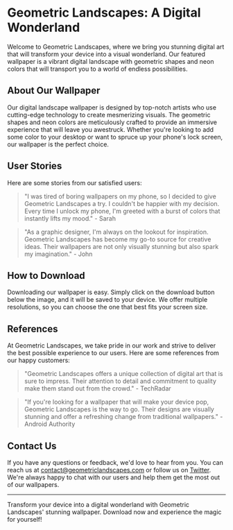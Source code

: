 <!--
Write me content for website with wallpaper which alt text is:

"A digital landscape with geometric shapes and neon colors"

The name/title of the page should not be 1:1 copy of the alt text but rather a real content of the website which is using this wallpaper.

- Use markdown format 
- Start with the heading
- The content should look like a real website 
- Include real sections like references, contact, user stories, etc. use things relevant to the page purpose.
- Feel free to use structure like headings, bullets, numbering, blockquotes, paragraphs, horizontal lines, etc.
- You can use formatting like bold or _italic_
- You can include UTF-8 emojis
- Links should be only #hash anchors (and you can refer to the document itself)
- Do not include images
-->

<!--font:Poppins-->

# Geometric Landscapes: A Digital Wonderland

Welcome to Geometric Landscapes, where we bring you stunning digital art that will transform your device into a visual wonderland. Our featured wallpaper is a vibrant digital landscape with geometric shapes and neon colors that will transport you to a world of endless possibilities.

## About Our Wallpaper

Our digital landscape wallpaper is designed by top-notch artists who use cutting-edge technology to create mesmerizing visuals. The geometric shapes and neon colors are meticulously crafted to provide an immersive experience that will leave you awestruck. Whether you're looking to add some color to your desktop or want to spruce up your phone's lock screen, our wallpaper is the perfect choice.

## User Stories

Here are some stories from our satisfied users:

> "I was tired of boring wallpapers on my phone, so I decided to give Geometric Landscapes a try. I couldn't be happier with my decision. Every time I unlock my phone, I'm greeted with a burst of colors that instantly lifts my mood." - Sarah

> "As a graphic designer, I'm always on the lookout for inspiration. Geometric Landscapes has become my go-to source for creative ideas. Their wallpapers are not only visually stunning but also spark my imagination." - John

## How to Download

Downloading our wallpaper is easy. Simply click on the download button below the image, and it will be saved to your device. We offer multiple resolutions, so you can choose the one that best fits your screen size.

## References

At Geometric Landscapes, we take pride in our work and strive to deliver the best possible experience to our users. Here are some references from our happy customers:

> "Geometric Landscapes offers a unique collection of digital art that is sure to impress. Their attention to detail and commitment to quality make them stand out from the crowd." - TechRadar

> "If you're looking for a wallpaper that will make your device pop, Geometric Landscapes is the way to go. Their designs are visually stunning and offer a refreshing change from traditional wallpapers." - Android Authority

## Contact Us

If you have any questions or feedback, we'd love to hear from you. You can reach us at [contact@geometriclandscapes.com](mailto:contact@geometriclandscapes.com) or follow us on [Twitter](#). We're always happy to chat with our users and help them get the most out of our wallpapers.

---

Transform your device into a digital wonderland with Geometric Landscapes' stunning wallpaper. Download now and experience the magic for yourself!
